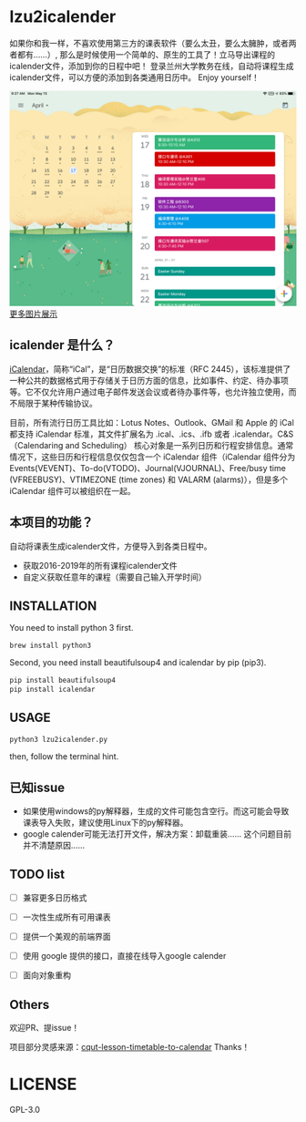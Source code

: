 # lzu2icalender
如果你和我一样，不喜欢使用第三方的课表软件（要么太丑，要么太臃肿，或者两者都有……）, 那么是时候使用一个简单的、原生的工具了！立马导出课程的icalender文件，添加到你的日程中吧！
登录兰州大学教务在线，自动将课程生成icalender文件，可以方便的添加到各类通用日历中。 Enjoy yourself！

![demo](./img/demo1.png) 
[更多图片展示](https://github.com/RoseauHan/lzu2ics/blob/master/img/README.md)

## icalender 是什么？
[iCalendar](https://www.ibm.com/developerworks/cn/java/j-lo-ical4j/index.html)，简称“iCal”，是“日历数据交换”的标准（RFC 2445），该标准提供了一种公共的数据格式用于存储关于日历方面的信息，比如事件、约定、待办事项等。它不仅允许用户通过电子邮件发送会议或者待办事件等，也允许独立使用，而不局限于某种传输协议。

目前，所有流行日历工具比如：Lotus Notes、Outlook、GMail 和 Apple 的 iCal 都支持 iCalendar 标准，其文件扩展名为 .ical、.ics、.ifb 或者 .icalendar。C&S（Calendaring and Scheduling） 核心对象是一系列日历和行程安排信息。通常情况下，这些日历和行程信息仅仅包含一个 iCalendar 组件（iCalendar 组件分为 Events(VEVENT)、To-do(VTODO)、Journal(VJOURNAL)、Free/busy time (VFREEBUSY)、VTIMEZONE (time zones) 和 VALARM (alarms)），但是多个 iCalendar 组件可以被组织在一起。

## 本项目的功能？
自动将课表生成icalender文件，方便导入到各类日程中。
- 获取2016-2019年的所有课程icalender文件
- 自定义获取任意年的课程（需要自己输入开学时间）

## INSTALLATION

You need to install python 3 first.

```Shell
brew install python3
```

Second, you need install beautifulsoup4 and icalendar by pip (pip3).

```shell
pip install beautifulsoup4
pip install icalendar
```

## USAGE

```shell
python3 lzu2icalender.py
```
then, follow the terminal hint.


## 已知issue
- 如果使用windows的py解释器，生成的文件可能包含空行。而这可能会导致课表导入失败，建议使用Linux下的py解释器。
- google calender可能无法打开文件，解决方案：卸载重装…… 这个问题目前并不清楚原因……

## TODO list
- [ ] 兼容更多日历格式
- [ ] 一次性生成所有可用课表
- [ ] 提供一个美观的前端界面
- [ ] 使用 google 提供的接口，直接在线导入google calender
- [ ] 面向对象重构


## Others
欢迎PR、提issue！

项目部分灵感来源：[cqut-lesson-timetable-to-calendar](https://github.com/acbetter/cqut-lesson-timetable-to-calendar) Thanks！

# LICENSE 

GPL-3.0



